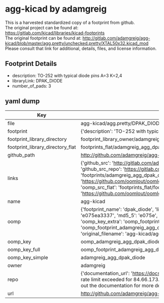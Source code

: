 # agg-kicad by adamgreig  
This is a harvested standardized copy of a footprint from github.  
The original project can be found at:  
https://gitlab.com/kicad/libraries/kicad-footprints  
The original footprint can be found at:
http://gitlab.com/adamgreig/agg-kicad/blob/master/agg.pretty/unchecked.pretty/XTAL50x32.kicad_mod
Please consult that link for additional, details, files, and license information.  
## Footprint Details
* description: TO-252 with typical diode pins A=3 K=2,4  
* libraryLink: DPAK_DIODE  
* number_of_pads: 3  
## yaml dump  
| Key | Value |  
| --- | --- |  
| file | agg-kicad/agg.pretty/DPAK_DIODE.kicad_mod |  
| footprint | {'description': 'TO-252 with typical diode pins A=3 K=2,4', 'libraryLink': 'DPAK_DIODE', 'number_of_pads': 3} |  
| footprint_library_directory | footprint_library_owner/adamgreig_agg-kicad |  
| footprint_library_directory_flat | footprints_flat/adamgreig_agg_dpak_diode/working |  
| github_path | http://github.com/adamgreig/agg-kicad/blob/master/agg.pretty/DPAK_DIODE.kicad_mod |  
| links | {'github_src': 'http://gitlab.com/adamgreig/agg-kicad/blob/master/agg.pretty/unchecked.pretty/XTAL50x32.kicad_mod', 'github_src_repo': 'https://gitlab.com/kicad/libraries/kicad-footprints', 'oomp_bot': 'footprints/adamgreig_agg_dpak_diode/working', 'oomp_bot_github': 'https://github.com/oomlout/oomlout_oomp_footprint_bot/tree/main/footprints/adamgreig_agg_dpak_diode/working', 'oomp_src_flat': 'footprints_flat/footprints_flat/adamgreig_agg_dpak_diode/working', 'oomp_src_flat_github': 'https://github.com/oomlout/oomlout_oomp_footprint_src/tree/main/footprints_flat/adamgreig_agg_dpak_diode/working'} |  
| name | agg-kicad |  
| oomp | {'footprint_name': 'dpak_diode', 'library_name': 'agg', 'md5': 'e075ea333709ea65e3266e15082b8684', 'md5_10': 'e075ea3337', 'md5_5': 'e075e', 'md5_6': 'e075ea', 'oomp_key': 'oomp_adamgreig_agg_dpak_diode', 'oomp_key_extra': 'oomp_footprint_adamgreig_agg_dpak_diode', 'oomp_key_full': 'oomp_footprint_adamgreig_agg_dpak_diode_e075ea', 'oomp_key_simple': 'adamgreig_agg_dpak_diode', 'original_filename': 'agg-kicad/agg.pretty/DPAK_DIODE.kicad_mod', 'owner_name': 'adamgreig'} |  
| oomp_key | oomp_adamgreig_agg_dpak_diode |  
| oomp_key_full | oomp_footprint_adamgreig_agg_dpak_diode |  
| oomp_key_simple | adamgreig_agg_dpak_diode |  
| owner | adamgreig |  
| repo | {'documentation_url': 'https://docs.github.com/rest/overview/resources-in-the-rest-api#rate-limiting', 'message': "API rate limit exceeded for 84.66.173.59. (But here's the good news: Authenticated requests get a higher rate limit. Check out the documentation for more details.)"} |  
| url | http://github.com/adamgreig/agg-kicad |  

